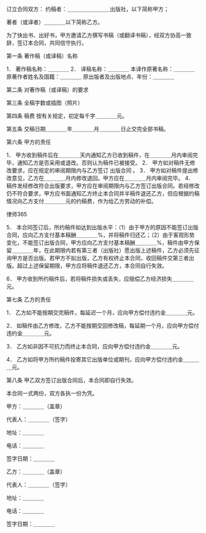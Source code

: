 
 订立合同双方： 
 约稿者：＿＿＿＿＿＿＿＿出版社，以下简称甲方； 
 
 著者（或译者）＿＿＿＿以下简称乙方。 
 
 为了快出书、出好书，甲方邀请乙方撰写书稿（或翻译书稿），经双方协高一致辞，签订本合同，共同信守执行。 
 
 
 第一条 著作稿（或译稿）名称 
 
 
 1． 著作稿名称：＿＿＿＿ 
 2． 译稿名称：＿＿＿＿ 
 本译作原著名称：＿＿＿＿ 
 原著作者姓名及国籍：＿＿＿＿ 
 原出版者及出版地点、年份：＿＿＿＿ 
 
 
 第二条 对著作稿（或译稿）的要求 
 
 第三条 全稿字数或插图（照片） 
 
 
 第四条 稿费 
 按有关规定，初定每千字＿＿＿＿元。 
 
 第五条 交稿日期＿＿＿＿年＿＿＿＿月＿＿＿＿日止交完全部书稿。 
 
 第六条 甲方的责任 
 
 
 1． 甲方收到稿件后在＿＿＿＿天内通知乙方已收到稿件，在＿＿＿＿月内审阅完毕，通知乙方是否采用或退改。否则认为稿件已被接受。 
 2． 甲方如对稿件无修改要求，应在规定的审阅期限内与乙方签订
出版合同
。 
 3． 甲方如对稿件提出修改意见，乙方在＿＿＿＿月内修改退回。甲方应在＿＿＿＿月内审阅完毕。 
 4． 稿件发经修改符合出版要求，甲方应在审阅期限内与乙方签订出版合同。若经修改仍不符合要求，甲方应书面通知乙方终止本合同并半稿件退还乙方，但应根据约稿情况向乙方支付＿＿＿＿元的约稿费，作为给乙方劳动的补偿。 




 
律师365






 5． 本合同签订后，所约稿件如达到出版水平：（1）由于甲方的原因不能签订出版合同，应向乙方支付基本稿酬＿＿＿＿%，并将稿件归还乙；（2）由于客观形势变化，不能签订出版合同，甲方应向乙方支付基本稿酬＿＿＿＿%，稿件由甲方保留＿＿＿＿年，在此期限内若有第三者（出版社）愿出版上述稿件，乙方必须先征询甲方是否出版。若甲方不拟出版，乙方有权终止本合同，收回稿件交第三者出版。超过上述保留期限，甲方应将稿件退还乙方，本合同自行失效。 

 6． 甲方收到所约稿件后，若将稿件损失或丢失，应赔偿乙方经济损失＿＿＿＿元。 

 第七条 乙方的责任 

 1． 乙方如不能按期交完稿件，每延迟一个月，应向甲方偿付违约金＿＿＿＿元。 

 2． 如稿件由乙方修改，乙方不能按期交回修改稿，每延期一个月，应向甲方偿付违约金＿＿＿＿元。 

 3． 乙方如非因不可抗力而终止本合同，应向甲方偿付违约金＿＿＿＿元。 

 4． 乙方如将甲方所约稿件投寄其它出版单位或期刊，应向甲方偿付违约金＿＿＿＿元。 

 第八条 甲乙双方签订出版合同后，本合同即自行失效。 

 本合同一式两份，双方各执一份为凭。 

 

 

 甲方：＿＿＿＿（盖章） 

 代表人：＿＿＿＿（签字） 

 地址：＿＿＿＿ 

 电话：＿＿＿＿ 

 签字日期：＿＿＿＿ 

 乙方：＿＿＿＿（盖章） 

 代表人：＿＿＿＿（签字） 

 地址：＿＿＿＿ 

 电话：＿＿＿＿ 

 签字日期：＿＿＿＿ 

 


 

 
 
 
 
 
  


  
 

  


  


  
 
 
 
 


